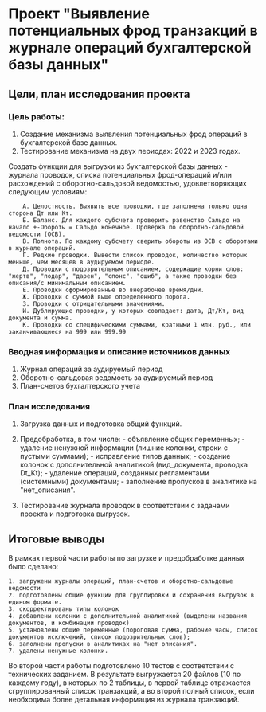 # Проект "Выявление потенциальных фрод транзакций в журнале операций бухгалтерской базы данных"

## Цели, план исследования проекта

###  Цель работы:

1. Создание механизма выявления потенциальных фрод операций в бухгалтерской базе данных.
2. Тестирование механизма на двух периодах: 2022 и 2023 годах.

Создать функции для выгрузки из бухгалтерской базы данных - журнала проводок, списка потенциальных фрод-операций и/или расхождений с оборотно-сальдовой ведомостью, удовлетворяющих следующим условиям:

        А. Целостность. Выявить все проводки, где заполнена только одна сторона Дт или Кт.
        Б. Баланс. Для каждого субсчета проверить равенство Сальдо на начало +-Обороты = Сальдо конечное. Проверка по оборотно-сальдовой ведомости (ОСВ).
        В. Полнота. По каждому субсчету сверить обороты из ОСВ с оборотами в журнале операций.
        Г. Редкие проводки. Вывести список проводок, количество которых меньше, чем месяцев в аудируемом периоде.
        Д. Проводки с подозрительным описанием, содержащие корни слов: "жертв", "подар", "дарен", "спонс", "ошиб", а также проводки без описания/с минимальным описанием.
        Е. Проводки сформированные во внерабочее время/дни.
        Ж. Проводки с суммой выше определенного порога.
        З. Проводки с отрицательными значениями.
        И. Дублирующие проводки, у которых совпадает: дата, Дт/Кт, вид документа и сумма.
        К. Проводки со специфическими суммами, кратными 1 млн. руб., или заканчивающиеся на 999 или 999.99

### Вводная информация и описание источников данных

1. Журнал операций за аудируемый период
2. Оборотно-сальдовая ведомость за аудируемый период
3. План-счетов бухгалтерского учета

### План исследования

1. Загрузка данных и подготовка общий функций.

2. Предобработка, в том числе:
                 - объявление общих переменных;
                 - удаление ненужной информации (лишние колонки, строки с пустыми суммами); 
                 - исправление типов данных;
                 - создание колонок с дополнительной аналитикой (вид_документа, проводка Dt_Kt);
                 - удаление операций, созданных регламентами  (системными) документами;
                 - заполнение пропусков в аналитике на "нет_описания".


3. Тестирование журнала проводок в соответствии с задачами проекта и подготовка выгрузок.

## Итоговые выводы

В рамках первой части работы по загрузке и предобработке данных было сделано:

    1. загружены журналы операций, план-счетов и оборотно-сальдовые ведомости
    2. подготовлены общие функции для группировки и сохранения выгрузок в едином формате.
    3. скорректированы типы колонок
    4. добавлены колонки с дополнительной аналитикой (выделены названия документов, и комбинации проводок)
    5. установлены общие переменные (пороговая сумма, рабочие часы, список документов исключений, список подозрительных слов);
    6. заполнены пропуски в аналитиках на "нет описания".
    7. удалены ненужные колонки.

Во второй части работы подготовлено 10 тестов с соответствии с технических заданием.
В результате выгружается 20 файлов (10 по каждому году), в которых по 2 таблицы, 
в первой таблице отражается сгруппированный список транзакций, а во второй полный список, 
если необходима более детальная информация из журнала транзакций.   
